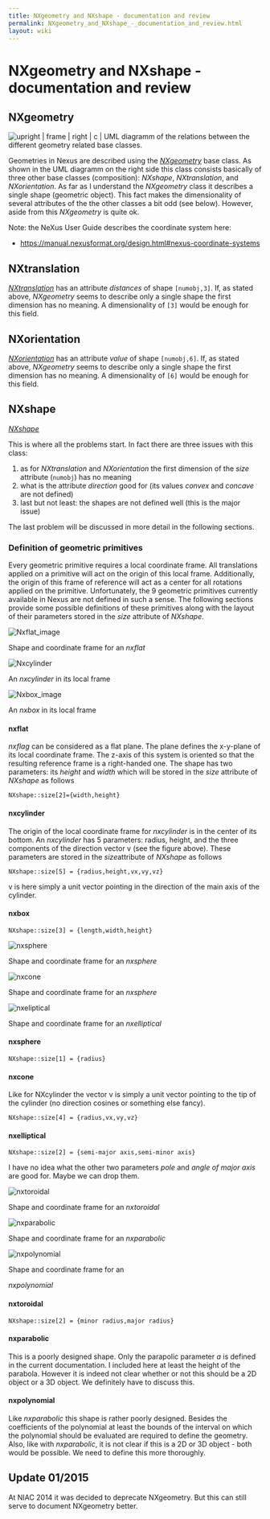 ```yaml
---
title: NXgeometry and NXshape - documentation and review
permalink: NXgeometry_and_NXshape_-_documentation_and_review.html
layout: wiki
---
```

NXgeometry and NXshape - documentation and review
=================================================

NXgeometry
----------

![ upright | frame | right | c | UML diagramm of the relations between
the different geometry related base classes.
](Nxgeometry_uml.png "fig: upright | frame | right | c | UML diagramm of the relations between the different geometry related base classes. ")

Geometries in Nexus are described using the
*[NXgeometry](https://manual.nexusformat.org/classes/base_classes/NXgeometry.html)*
base class. As shown in the UML diagramm on the right side this class
consists basically of three other base classes (composition): *NXshape*,
*NXtranslation*, and *NXorientation*. As far as I understand the
*NXgeometry* class it describes a single shape (geometric object). This
fact makes the dimensionality of several attributes of the the other
classes a bit odd (see below). However, aside from this *NXgeometry* is
quite ok.

Note: the NeXus User Guide describes the coordinate system here:

-   <https://manual.nexusformat.org/design.html#nexus-coordinate-systems>

NXtranslation
-------------

*[NXtranslation](https://manual.nexusformat.org/classes/base_classes/NXtranslation.html)*
has an attribute *distances* of shape `[numobj,3]`. If, as stated above,
*NXgeometry* seems to describe only a single shape the first dimension
has no meaning. A dimensionality of `[3]` would be enough for this
field.

NXorientation
-------------

*[NXorientation](https://manual.nexusformat.org/classes/base_classes/NXorientation.html)*
has an attribute *value* of shape `[numobj,6]`. If, as stated above,
*NXgeometry* seems to describe only a single shape the first dimension
has no meaning. A dimensionality of `[6]` would be enough for this
field.

NXshape
-------

*[NXshape](https://manual.nexusformat.org/classes/base_classes/NXshape.html)*

This is where all the problems start. In fact there are three issues
with this class:

1.  as for *NXtranslation* and *NXorientation* the first dimension of
    the *size* attribute (`numobj`) has no meaning
2.  what is the attribute *direction* good for (its values *convex* and
    *concave* are not defined)
3.  last but not least: the shapes are not defined well (this is the
    major issue)

The last problem will be discussed in more detail in the following
sections.

### Definition of geometric primitives

Every geometric primitive requires a local coordinate frame. All
translations applied on a primitive will act on the origin of this local
frame. Additionally, the origin of this frame of reference will act as a
center for all rotations applied on the primitive. Unfortunately, the 9
geometric primitives currently available in Nexus are not defined in
such a sense. The following sections provide some possible definitions
of these primitives along with the layout of their parameters stored in
the *size* attribute of *NXshape*.

![Nxflat_image](Nxflat_image.png) 

Shape and coordinate frame for an *nxflat*

![Nxcylinder](Nxcylinder.png) 

An *nxcylinder* in its local frame

![Nxbox_image](Nxbox_image.png) 

An *nxbox* in its local frame


#### nxflat

*nxflag* can be considered as a flat plane. The plane defines the
x-y-plane of its local coordinate frame. The z-axis of this system is
oriented so that the resulting reference frame is a right-handed one.
The shape has two parameters: its *height* and *width* which will be
stored in the *size* attribute of *NXshape* as follows

`NXshape::size[2]={width,height}`

#### nxcylinder

The origin of the local coordinate frame for *nxcylinder* is in the
center of its bottom. An *nxcylinder* has 5 parameters: radius, height,
and the three components of the direction vector v (see the figure
above). These parameters are stored in the *size*attribute of *NXshape*
as follows

`NXshape::size[5] = {radius,height,vx,vy,vz}`

v is here simply a unit vector pointing in the direction of the main
axis of the cylinder.

#### nxbox

`NXshape::size[3] = {length,width,height}`

![nxsphere](Nxsphere_image.png) 

Shape and coordinate frame for an *nxsphere*

![nxcone](Nxcone.png)  

Shape and coordinate frame for an *nxsphere*

![nxeliptical](Nxeliptical_image.png) 

Shape and coordinate frame for an *nxelliptical* 

#### nxsphere

`NXshape::size[1] = {radius}`

#### nxcone

Like for NXcylinder the vector v is simply a unit vector pointing to the
tip of the cylinder (no direction cosines or something else fancy).

`NXshape::size[4] = {radius,vx,vy,vz}`

#### nxelliptical

`NXshape::size[2] = {semi-major axis,semi-minor axis}`

I have no idea what the other two parameters *pole* and *angle of major
axis* are good for. Maybe we can drop them.

![nxtoroidal](Nxtoroidal.png) 

Shape and coordinate frame for an *nxtoroidal*

![nxparabolic](Nxparabolic.png) 

Shape and coordinate frame for an *nxparabolic*


![nxpolynomial](Nxpolynomial.png) 

Shape and coordinate frame for an

*nxpolynomial*

#### nxtoroidal

`NXshape::size[2] = {minor radius,major radius}`

#### nxparabolic

This is a poorly designed shape. Only the parapolic parameter *a* is
defined in the current documentation. I included here at least the
height of the parabola. However it is indeed not clear whether or not
this should be a 2D object or a 3D object. We definitely have to discuss
this.

#### nxpolynomial

Like *nxparabolic* this shape is rather poorly designed. Besides the
coefficients of the polynomial at least the bounds of the interval on
which the polynomial should be evaluated are required to define the
geometry. Also, like with *nxparabolic*, it is not clear if this is a 2D
or 3D object - both would be possible. We need to define this more
thoroughly.

Update 01/2015
--------------

At NIAC 2014 it was decided to deprecate NXgeometry. But this can still
serve to document NXgeometry better.
